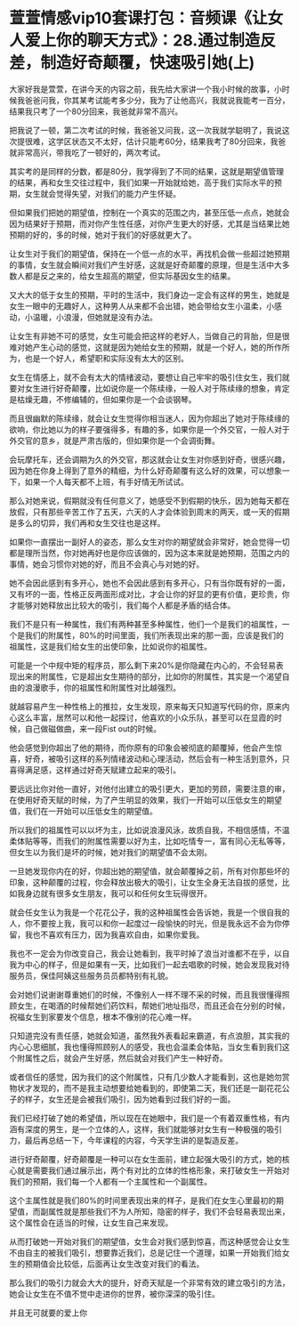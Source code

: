 # 萱萱情感vip10套课打包：音频课《让女人爱上你的聊天方式》：28.通过制造反差，制造好奇颠覆，快速吸引她(上)

大家好我是萱萱，在讲今天的内容之前，我先给大家讲一个我小时候的故事，小时候我爸爸问我，你其某考试能考多少分，我为了让他高兴，我就说我能考一百分，结果我只考了一个80分回来，我爸就非常不高兴。

把我说了一顿，第二次考试的时候，我爸爸又问我，这一次我就学聪明了，我说这次提很难，这学区状态又不太好，估计只能考60分，结果我考了80分回来，我爸就非常高兴，带我吃了一顿好的，两次考试。

其实考的是同样的分数，都是80分，我学得到了不同的结果，这就是期望值管理的结果，再和女生交往过程中，我们如果一开始就给她，高于我们实际水平的预期，女生就会觉得失望，对我们的能力产生怀疑。

但如果我们把她的期望值，控制在一个真实的范围之内，甚至压低一点点，她就会因为结果好于预期，而对你产生性任感，对你产生更大的好感，尤其是当结果比她预期的好的，多的时候，她对于我们的好感就更大了。

让女生对于我们的期望值，保持在一个低一点的水平，再找机会做一些超过她预期的事情，女生就会瞬间对我们产生好感，这就是好奇颠覆的原理，但是生活中大多数人都是反之来的，给女生超高的期望，但实际基因女生的结果。

又大大的低于女生的预期，平时的生活中，我们身边一定会有这样的男生，她就是女生一眼中的无趣好人，这种男人从来都不会出错，她会带给女生小温柔，小感动，小温暖，小浪漫，但她就是没有办法。

让女生有非她不可的感觉，女生可能会把这样的老好人，当做自己的背胎，但是很难对她产生心动的感觉，这就是因为她给女生的预期，就是一个好人，她的所作所为，也是一个好人，希望职和实际没有太大的区别。

女生在情感上，就不会有太大的情绪波动，要想让自己牢牢的吸引住女生，我们就要对女生进行好奇颠覆，比如说你是一个陈续缘，一般人对于陈续缘的想象，肯定是枯燥无趣，不修编辅的，但如果你是一个会谈钢琴。

而且很幽默的陈续缘，就会让女生觉得你相当迷人，因为你超出了她对于陈续缘的欲响，你比她以为的样子要强得多，有趣的多，如果你是一个外交官，一般人对于外交官的意乡，就是严肃古版的，但如果你是一个会调街舞。

会玩摩托车，还会调期为久的外交官，那这就会让女生对你感到好奇，很感兴趣，因为她在你身上得到了意外的精细，为什么好奇颠覆有这么好的效果，可以想象一下，如果一个人每天都不上班，有手好情无所试试。

那么对她来说，假期就没有任何意义了，她感受不到假期的快乐，因为她每天都在放假，只有那些辛苦工作了五天，六天的人才会体验到周末的两天，或一天的假期是多么的切异，我们再和女生交往也是这样。

如果你一直摆出一副好人的姿态，那么女生对你的期望就会非常好，她会觉得一切都是理所当然，你对她再好也是你应该做的，因为这本来就是她预期，范围之内的事情，她会习惯你对她的好，而且不会真心与对她的好。

她不会因此感到有多开心，她也不会因此感到有多开心，只有当你既有好的一面，又有坏的一面，性格正反两面形成对比，才会让你的好显的更有价值，更珍贵，你才能够对她释放出比较大的吸引，我们每个人都是矛盾的结合体。

我们不是只有一种属性，我们有两种甚至多种属性，他们一个是我们的祖属性，一个是我们的附属性，80%的时间里面，我们所表现出来的那一面，应该是我们的祖属性，这是我们给女生的出使印象，比如说你的祖属性。

可能是一个中规中矩的程序员，那么剩下来20%是你隐藏在内心的，不会轻易表现出来的附属性，它是超出女生期待的部分，比如你的附属性，其实是一个渴望自由的浪漫歌手，你的祖属性和附属性对比越强烈。

就越容易产生一种性格上的推拉，女生发现，原来每天只知道写代码的你，原来内心这么丰富，居然可以和他一起探讨，他喜欢的小众乐队，甚至可以在显霞的时候，自己做磁做曲，来一段Fist out的时候。

他会感觉到你超出了他的期待，而你原有的印象会被彻底的颠覆掉，他会产生惊喜，好奇，被吸引这样的系列情绪波动和心理活动，然后会有一种生活到意外，只喜得满足感，这样通过好奇天赋建立起来的吸引。

要远远比你对他一直好，对他付出建立的吸引更大，更加的劳顾，需要注意的审，在使用好奇天赋的时候，为了产生明显的效果，我们一开始可以压低女生的期望值，我们在一开始可以压低女生的期望值。

所以我们的祖属性可以以坏为主，比如说浪漫风泳，故质自我，不相信感情，不温柔体贴等等，而我们的附属性需要以好为主，比如吃情专一，富有同心无私等等，但女生以为我们是坏的时候，她对我们的期望值不会太刚。

一旦她发现你内在的好，你超出她的期望值，就会颠覆掉之前，所有对你那些坏的印象，这种颠覆的过程，你会释放出极大的吸引，让女生全身无法自拔的感觉，比如我身边就有很多女生朋友，我可以和任何女生玩得很开。

就会任女生认为我是一个花花公子，我的这种祖属性会告诉她，我是一个很自我的人，你不要按上我，我可以和你一起度过一段愉快的时光，但是我永远不会为你停留，我也不喜欢有压力，因为我喜欢自由，如果你爱我。

我也不一定会为你改变自己，我会让她看到，我平时掉了浪当对谁都不在乎，以自我为中心的样子，但是如果有一天，比如我们一起去唱歌的时候，她会发现我对待服务员，保佳阿姨这些服务员员都特别有礼貌。

会对她们说谢谢尊重她们的时候，不像别人一样不理不采的时候，而且我很懂得照顾女生，在喝酒的时候帮她们药饮料，帮她们地址指尽，而且还会在分别的时候，祝福女生到家要发个信息，根本不像别的花心难一样。

只知道完没有责任感，她就会知道，虽然我外表看起来霸道，有点浪胆，其实我的内心心思细腻，我也懂得照顾别人的感受，我也会温柔会体贴，当女生看到我们这个附属性之后，就会产生好感，然后就会对我们产生一种好奇。

或者信任的感觉，因为我们的这个附属性，只有几少数人才能看到，这也是她勿赏物状才发现的，而不是我主动想要给她看到的，即使第二天，我们还是一副花花公子的样子，女生还是会被我们吸引，因为她看到过我们好的一面。

我们已经打破了她的希望值，所以现在在她眼中，我们是一个有着双重性格，有内涵有深度的男生，是一个立体的人，这样，我们就能够对女生有一种极强的吸引力，最后再总结一下，今年课程的内容，今天学生讲的是製造反差。

进行好奇颠覆，好奇颠覆是一种可以在女生面前，建立起强大吸引的方式，她的核心就是需要我们通过展示出，两个有对比的立体的性格形象，来打破女生一开始对我们的预期，我们每一个人都有一个主属性和一个副属性。

这个主属性就是我们80%的时间里表现出来的样子，是我们在女生心里最初的期望值，而副属性就是那些我们不为人所知，隐密的样子，我们不会轻易表现出来，这个属性会在适当的时候，让女生自己来发现。

从而打破她一开始对我们的期望值，女生会对我们感到惊喜，而这种感觉会让女生不由自主的被我们吸引，想要靠近我们，总是记住一个道理，如果一开始我们给女生的预期值会比较低，后面再让女生改变对我们的看法。

那么我们的吸引力就会大大的提升，好奇天赋是一个非常有效的建立吸引的方法，她会让女生在不值不觉中走进你的世界，被你深深的吸引住。

并且无可就要的爱上你